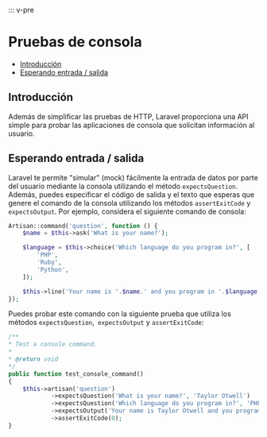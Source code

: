 ::: v-pre

# Pruebas de consola

- [Introducción](#introduction)
- [Esperando entrada / salida](#expecting-input-and-output)

## Introducción

Además de simplificar las pruebas de HTTP, Laravel proporciona una API simple para probar las aplicaciones de consola que solicitan información al usuario.

<a name="expecting-input-and-output"></a>
## Esperando entrada / salida

Laravel te permite "simular" (mock) fácilmente la entrada de datos por parte del usuario mediante la consola utilizando el método `expectsQuestion`. Además, puedes especificar el código de salida y el texto que esperas que genere el comando de la consola utilizando los métodos `assertExitCode` y` expectsOutput`. Por ejemplo, considera el siguiente comando de consola:

```php
Artisan::command('question', function () {
    $name = $this->ask('What is your name?');

    $language = $this->choice('Which language do you program in?', [
        'PHP',
        'Ruby',
        'Python',
    ]);

    $this->line('Your name is '.$name.' and you program in '.$language.'.');
});
```

Puedes probar este comando con la siguiente prueba que utiliza los métodos `expectsQuestion`,` expectsOutput` y `assertExitCode`:

```php
/**
* Test a console command.
*
* @return void
*/
public function test_console_command()
{
    $this->artisan('question')
            ->expectsQuestion('What is your name?', 'Taylor Otwell')
            ->expectsQuestion('Which language do you program in?', 'PHP')
            ->expectsOutput('Your name is Taylor Otwell and you program in PHP.')
            ->assertExitCode(0);
}
```
